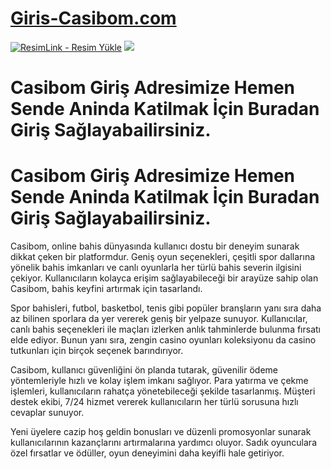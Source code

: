 # <a href="https://l24.im/SJRZr">Giris-Casibom.com</a>

<meta charset="UTF-8">
    <meta name="viewport" content="width=device-width, initial-scale=1.0">
</head>
<body>
<a href="https://l24.im/SJRZr" title="ResimLink - Resim Yükle"><img src="[https://r.resimlink.com/nLk2ORyP.jpg](https://framerusercontent.com/images/egXvbo7KR6lI4HG2odPj0F01c.png?scale-down-to=1024)" title="ResimLink - Resim Yükle" alt="ResimLink - Resim Yükle"></a>
<a href="https://l24.im/SJRZr">
    <img src="https://r.resimlink.com/cIsTDQheZb.jpg](https://framerusercontent.com/images/egXvbo7KR6lI4HG2odPj0F01c.png?scale-down-to=1024" />
</a>
</a>
  
  # Casibom Giriş Adresimize Hemen Sende Aninda Katilmak İçin Buradan Giriş Sağlayabailirsiniz.

# Casibom Giriş Adresimize Hemen Sende Aninda Katilmak İçin Buradan Giriş Sağlayabailirsiniz.

Casibom, online bahis dünyasında kullanıcı dostu bir deneyim sunarak dikkat çeken bir platformdur. Geniş oyun seçenekleri, çeşitli spor dallarına yönelik bahis imkanları ve canlı oyunlarla her türlü bahis severin ilgisini çekiyor. Kullanıcıların kolayca erişim sağlayabileceği bir arayüze sahip olan Casibom, bahis keyfini artırmak için tasarlandı.

Spor bahisleri, futbol, basketbol, tenis gibi popüler branşların yanı sıra daha az bilinen sporlara da yer vererek geniş bir yelpaze sunuyor. Kullanıcılar, canlı bahis seçenekleri ile maçları izlerken anlık tahminlerde bulunma fırsatı elde ediyor. Bunun yanı sıra, zengin casino oyunları koleksiyonu da casino tutkunları için birçok seçenek barındırıyor.

Casibom, kullanıcı güvenliğini ön planda tutarak, güvenilir ödeme yöntemleriyle hızlı ve kolay işlem imkanı sağlıyor. Para yatırma ve çekme işlemleri, kullanıcıların rahatça yönetebileceği şekilde tasarlanmış. Müşteri destek ekibi, 7/24 hizmet vererek kullanıcıların her türlü sorusuna hızlı cevaplar sunuyor.

Yeni üyelere cazip hoş geldin bonusları ve düzenli promosyonlar sunarak kullanıcılarının kazançlarını artırmalarına yardımcı oluyor. Sadık oyunculara özel fırsatlar ve ödüller, oyun deneyimini daha keyifli hale getiriyor.
